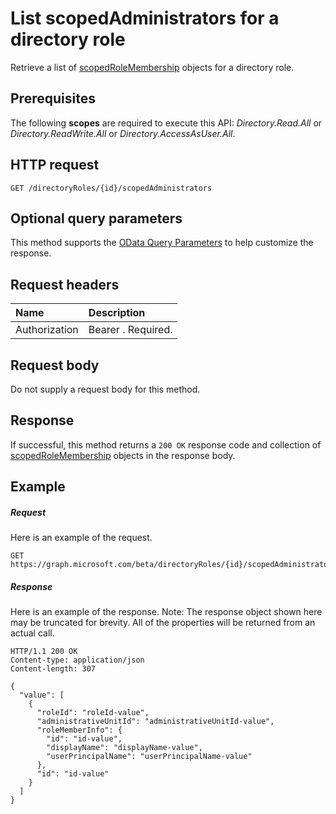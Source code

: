 # List scopedAdministrators for a directory role

Retrieve a list of [scopedRoleMembership](../resources/scopedrolemembership.md) objects for a directory role.
## Prerequisites
The following **scopes** are required to execute this API: *Directory.Read.All* or *Directory.ReadWrite.All* or *Directory.AccessAsUser.All*.
## HTTP request
<!-- { "blockType": "ignored" } -->
```http
GET /directoryRoles/{id}/scopedAdministrators
```
## Optional query parameters
This method supports the [OData Query Parameters](http://developer.microsoft.com/en-us/graph/docs/overview/query_parameters) to help customize the response.

## Request headers
| Name      |Description|
|:----------|:----------|
| Authorization  | Bearer <token>. Required.|

## Request body
Do not supply a request body for this method.
## Response
If successful, this method returns a `200 OK` response code and collection of [scopedRoleMembership](../resources/scopedrolemembership.md) objects in the response body.
## Example
##### Request
Here is an example of the request.
<!-- {
  "blockType": "request",
  "name": "get_scopedadministrators_directoryrole"
}-->
```http
GET https://graph.microsoft.com/beta/directoryRoles/{id}/scopedAdministrators
```
##### Response
Here is an example of the response. Note: The response object shown here may be truncated for brevity. All of the properties will be returned from an actual call.
<!-- {
  "blockType": "response",
  "truncated": true,
  "@odata.type": "microsoft.graph.scopedrolemembership",
  "isCollection": true
} -->
```http
HTTP/1.1 200 OK
Content-type: application/json
Content-length: 307

{
  "value": [
    {
      "roleId": "roleId-value",
      "administrativeUnitId": "administrativeUnitId-value",
      "roleMemberInfo": {
        "id": "id-value",
        "displayName": "displayName-value",
        "userPrincipalName": "userPrincipalName-value"
      },
      "id": "id-value"
    }
  ]
}
```

<!-- uuid: 8fcb5dbc-d5aa-4681-8e31-b001d5168d79
2015-10-25 14:57:30 UTC -->
<!-- {
  "type": "#page.annotation",
  "description": "List scopedAdministrators",
  "keywords": "",
  "section": "documentation",
  "tocPath": ""
}-->